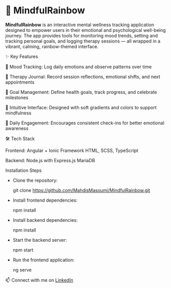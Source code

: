 # 🌈 MindfulRainbow 

**MindfulRainbow** is an interactive mental wellness tracking application designed to empower users in their emotional and psychological well-being journey. The app provides tools for monitoring mood trends, setting and tracking personal goals, and logging therapy sessions — all wrapped in a vibrant, calming, rainbow-themed interface.


✨ Key Features

🧠 Mood Tracking: Log daily emotions and observe patterns over time

📔 Therapy Journal: Record session reflections, emotional shifts, and next appointments

🎯 Goal Management: Define health goals, track progress, and celebrate milestones

🌈 Intuitive Interface: Designed with soft gradients and colors to support mindfulness

📅 Daily Engagement: Encourages consistent check-ins for better emotional awareness

🛠️ Tech Stack

Frontend:
Angular + Ionic Framework
HTML, SCSS, TypeScript

Backend:
Node.js with Express.js
MariaDB 

Installation Steps
- Clone the repository:
  
    git clone https://github.com/MahdisMasoumi/MindfulRainbow.git
  
- Install frontend dependencies:
  
    npm install
  
- Install backend dependencies:
  
    npm install
  
- Start the backend server:
  
    npm start
  
- Run the frontend application:
  
    ng serve


📫 Connect with me on [LinkedIn](https://www.linkedin.com/in/mahdismasoumi/)

